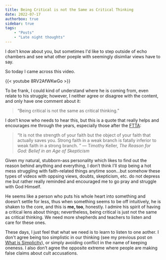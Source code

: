 ```yaml
---
title: Being Critical is not the Same as Critical Thinking
date: 2022-07-17
authorbox: true
sidebar: true
tags:
    - "Posts"
    - "Late night thoughts"
---
```


I don't know about you, but sometimes I'd like to step outside of echo chambers and see what other poeple with seemingly disimliar views have to say.

So today I came across this video.

{{< youtube 8RV2AfWKwGo >}} 


To be frank, I could kind of understand where he is coming from, even relate to his struggle; however, I neither agree or disagree with the content, and only have one comment about it:

> “Being critical is not the same as critical thinking.”

I don’t know who needs to hear this, but this is a quote that really helps and encourages me through the years, especially those after the [FTTA]:

> “It is not the strength of your faith but the object of your faith that actually saves you. Strong faith in a weak branch is fatally inferior to weak faith in a strong branch. ” ― Timothy Keller, *The Reason for God: Belief in an Age of Skepticism*

Given my natural, stubborn-ass personality which likes to find out the reason behind anything and everything, I don’t think I’ll stop being a hot mess struggling with faith-related things anytime soon…but somehow these types of videos with oppsing views, doubts, skepticism, etc. do not depress me but rather really reminded and encouraged me to go pray and struggle with God Himself.

He seems like a person who puts his whole heart into something and doesn’t settle for less, thus when something seems to be off intuitively, he is shaken to the core, and this is **me, too**, honestly. I admire his spirit of having a critical lens about things; nevertheless, being critical is just not the same as critical thinking. We need more shepherds and teachers to listen and care for these ones.

These days, I just feel that what we need is to learn to listen to one aother. I don't agree being too simplistic in our thinking (see my previous post on [What is Simplicity]), or simply avoiding conflict in the name of keeping oneness. I also don’t agree the opposite extreme where people are making false claims about cult accusations.

[FTTA]: https://www.ftta.org/
[What is Simplicity]: https://anotherblog.netlify.app/posts/2022-03-15/